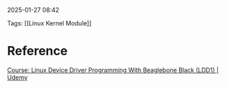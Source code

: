 2025-01-27 08:42

Tags: [[Linux Kernel Module]]






# Reference

[Course: Linux Device Driver Programming With Beaglebone Black (LDD1) | Udemy](https://www.udemy.com/course/linux-device-driver-programming-using-beaglebone-black/learn/lecture/21622444?start=15#questions)